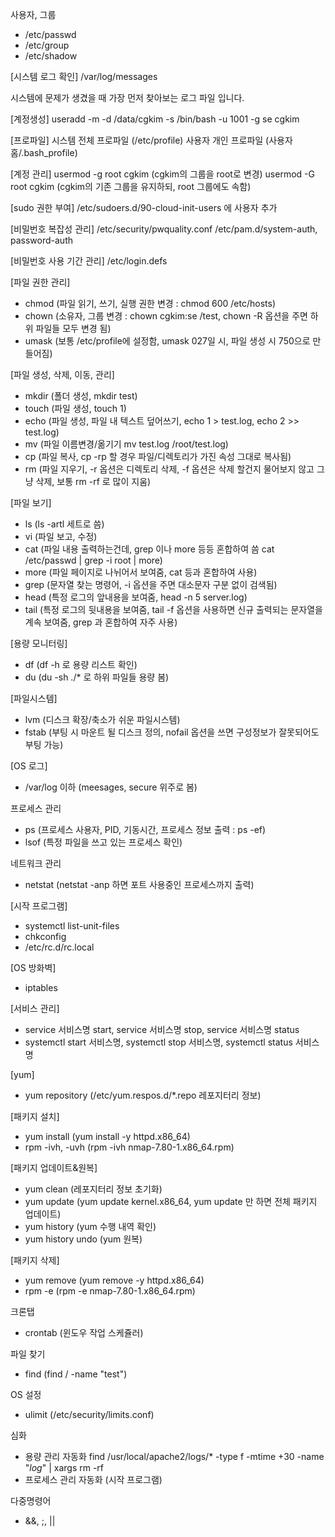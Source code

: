 사용자, 그룹
- /etc/passwd
- /etc/group
- /etc/shadow

[시스템 로그 확인]
/var/log/messages

시스템에 문제가 생겼을 때 가장 먼저 찾아보는 로그 파일 입니다.

[계정생성]
useradd -m -d /data/cgkim -s /bin/bash -u 1001 -g se cgkim 

[프로파일]
시스템 전체 프로파일 (/etc/profile)
사용자 개인 프로파일 (사용자홈/.bash_profile)

[계정 관리]
usermod -g root cgkim (cgkim의 그룹을 root로 변경)
usermod -G root cgkim (cgkim의 기존 그룹을 유지하되, root 그룹에도 속함)

[sudo 권한 부여]
/etc/sudoers.d/90-cloud-init-users 에 사용자 추가

[비밀번호 복잡성 관리]
/etc/security/pwquality.conf
/etc/pam.d/system-auth, password-auth

[비밀번호 사용 기간 관리]
/etc/login.defs

[파일 권한 관리]
- chmod (파일 읽기, 쓰기, 실행 권한 변경 : chmod 600 /etc/hosts)
- chown (소유자, 그룹 변경 : chown cgkim:se /test, chown -R 옵션을 주면 하위 파일들 모두 변경 됨)
- umask (보통 /etc/profile에 설정함, umask 027일 시, 파일 생성 시 750으로 만들어짐)

[파일 생성, 삭제, 이동, 관리]
- mkdir (폴더 생성, mkdir test)
- touch (파일 생성, touch 1)
- echo (파일 생성, 파일 내 텍스트 덮어쓰기, echo 1 > test.log, echo 2 >> test.log)
- mv (파일 이름변경/옮기기 mv test.log /root/test.log)
- cp (파일 복사, cp -rp 할 경우 파일/디렉토리가 가진 속성 그대로 복사됨)
- rm (파일 지우기, -r 옵션은 디렉토리 삭제, -f 옵션은 삭제 할건지 물어보지 않고 그냥 삭제, 보통 rm -rf 로 많이 지움)

[파일 보기]
- ls (ls -artl 세트로 씀) 
- vi (파일 보고, 수정)
- cat (파일 내용 출력하는건데, grep 이나 more 등등 혼합하여 씀 cat /etc/passwd | grep -i root | more)
- more (파일 페이지로 나뉘어서 보여줌, cat 등과 혼합하여 사용)
- grep (문자열 찾는 명령어, -i 옵션을 주면 대소문자 구분 없이 검색됨)
- head (특정 로그의 앞내용을 보여줌, head -n 5 server.log)
- tail (특정 로그의 뒷내용을 보여줌, tail -f 옵션을 사용하면 신규 출력되는 문자열을 계속 보여줌, grep 과 혼합하여 자주 사용)

[용량 모니터링]
- df (df -h 로 용량 리스트 확인)
- du (du -sh ./* 로 하위 파일들 용량 봄)

[파일시스템]
- lvm (디스크 확장/축소가 쉬운 파일시스템)
- fstab (부팅 시 마운트 될 디스크 정의, nofail 옵션을 쓰면 구성정보가 잘못되어도 부팅 가능)
 
[OS 로그]
- /var/log 이하 (meesages, secure 위주로 봄)

프로세스 관리
- ps (프로세스 사용자, PID, 기동시간, 프로세스 정보 출력 : ps -ef)
- lsof (특정 파일을 쓰고 있는 프로세스 확인)

네트워크 관리
- netstat (netstat -anp 하면 포트 사용중인 프로세스까지 출력)

[시작 프로그램]
- systemctl list-unit-files
- chkconfig
- /etc/rc.d/rc.local

[OS 방화벽]
- iptables

[서비스 관리]
- service 서비스명 start, service 서비스명 stop, service 서비스명 status
- systemctl start 서비스명, systemctl stop 서비스명, systemctl status 서비스명

[yum]
- yum repository (/etc/yum.respos.d/*.repo 레포지터리 정보)

[패키지 설치]
- yum install (yum install -y httpd.x86_64)
- rpm -ivh, -uvh (rpm -ivh nmap-7.80-1.x86_64.rpm)

[패키지 업데이트&원복]
- yum clean (레포지터리 정보 초기화)
- yum update (yum update kernel.x86_64, yum update 만 하면 전체 패키지 업데이트)
- yum history (yum 수행 내역 확인)
- yum history undo (yum 원복)

[패키지 삭제]
- yum remove (yum remove -y httpd.x86_64)
- rpm -e (rpm -e nmap-7.80-1.x86_64.rpm)

크론탭
- crontab (윈도우 작업 스케쥴러)

파일 찾기 
- find (find / -name "test")

OS 설정
- ulimit (/etc/security/limits.conf)


심화
- 용량 관리 자동화
  find /usr/local/apache2/logs/* -type f -mtime +30 -name "*log*" | xargs rm -rf
- 프로세스 관리 자동화 (시작 프로그램)


다중명령어
- &&, ;, ||
